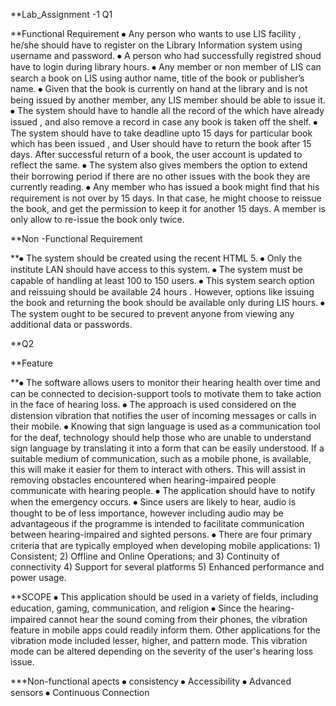
**Lab_Assignment -1
Q1

**Functional Requirement 
⦁	 Any person who wants to use LIS facility , he/she should have to register on the Library Information system using username  and password.
⦁	A person who had successfully registred shoud have to login during library hours.
⦁	Any member or non member of LIS can search a book on LIS using author name, title of the book or publisher’s name.
⦁	Given that the book is currently on hand at the library and is not being issued by another member, any LIS member should be able to issue it.
⦁	The system should have to handle all the record  of  the which have already issued , and also remove a record in case any book is taken off the shelf.
⦁	The system should have to take deadline upto 15 days for particular book which has been issued , and User should have to return the book after 15 days. After
  successful return of a book, the user account is updated to reflect the same.
⦁	The system also gives members the option to extend their borrowing period if there are no other issues with the book they are currently reading.
⦁	Any member who has issued a book might find that his requirement is not over by 15 days. In that case, he might choose to reissue the book, and get the permission to
  keep it for another 15 days. A member is only allow to re-issue the book only twice.

**Non -Functional Requirement

**⦁	The system should be created using the recent HTML 5.
⦁	Only the institute LAN should have access to this system.
⦁	The system must be capable of handling at least 100 to 150 users.
⦁	This system search option and reissuing should be available 24 hours . However, options like issuing the book and returning the book should be available only during
  LIS hours.
⦁	The system ought to be secured to prevent anyone from viewing any additional data or passwords.

**Q2

**Feature

**⦁	The software allows users to monitor their hearing health over time and can be connected to decision-support tools to motivate them to take action in the face of 
    hearing loss.
⦁	The approach is used considered on the distension vibration that notifies the user of incoming messages or calls in their mobile.
⦁	Knowing that sign language is used as a communication tool for the deaf, technology should help those who are unable to understand sign language by translating it
  into a form that can be easily understood. If a suitable medium of communication, such as a mobile phone, is available, this will make it easier for them to interact
  with others. This will assist in removing obstacles encountered when hearing-impaired people communicate with hearing people.
⦁	The application should have to notify when the emergency occurs.
⦁	Since users are likely to hear, audio is thought to be of less importance, however including audio may be advantageous if the programme is intended to facilitate
  communication between hearing-impaired and sighted persons.
⦁	There are four primary criteria that are typically employed when developing mobile applications: 1) Consistent; 2) Offline and Online Operations; and 3) Continuity
  of connectivity 4) Support for several platforms 5) Enhanced performance and power usage.

**SCOPE
⦁	This application should be used in a variety of fields, including education, gaming, communication, and religion
⦁	Since the hearing-impaired cannot hear the sound coming from their phones, the vibration feature in mobile apps could readily inform them. Other applications for the
  vibration mode included lesser, higher, and pattern mode. This vibration mode can be altered depending on the severity of the user's hearing loss issue.

***Non-functional apects
⦁	consistency
⦁	Accessibility
⦁	Advanced sensors
⦁	Continuous Connection


